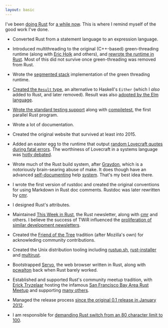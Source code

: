 ```yaml
---
layout: basic
---
```


I've been [doing Rust](http://www.rust-lang.org/team.html) for [a
while
now](https://github.com/rust-lang/rust/commit/0633c7ae6e54edebde8421cef14267ad1ba1e30c). This
is where I remind myself of the good work I've done.

* Converted Rust from a statement language to an expression
  language.

* Introduced multithreading to the original (C++-based)
  green-threading runtime (along with [Eric
  Holk](http://github.com/eholk) and others), and [rewrote the runtime in
  Rust](https://mail.mozilla.org/pipermail/rust-dev/2013-August/005158.html). Most
  of this did not survive once green-threading was removed from Rust.

* Wrote the [segmented
  stack](https://mail.mozilla.org/pipermail/rust-dev/2013-November/006314.html)
  implementation of the green threading runtime.

* [Created the `Result`
  type](https://github.com/rust-lang/rust/commit/c1092fb6d88efe51e42df3aae2a321cc669e12a0),
  an alternative to Haskell's `Either` (which I *also* added to Rust,
  and later removed). Result was also [adopted by the Elm
  language](https://github.com/rust-lang/rust/commit/c1092fb6d88efe51e42df3aae2a321cc669e12a0).

* [Wrote the standard testing
  support](https://github.com/rust-lang/rust/commit/09982784c6ad1c78f9480c3c2c0c3a2b2bf7f969)
  along with
  [compiletest](https://github.com/rust-lang/rust/commit/2573fe7026eb696841acbba8f3d1c09e2224acf0),
  the first parallel Rust program.

* Wrote a lot of documentation.

* Created the original website that survived at least into 2015.

* Added an easter egg to the runtime that output [random Lovecraft
  quotes during fatal
  errors](https://github.com/brson/rust/blob/71a71ce4f948dd5ae792db4a88c9cc2fae94dfb0/src/libstd/rt/util.rs#L124).
  The worthiness of Lovecraft in a systems language was [hotly
  debated](https://news.ycombinator.com/item?id=8869572).

* Wrote much of the Rust build system, after
  [Graydon](http://github.com/graydon), which is a notoriously
  brain-searing abuse of make. It does though have an advanced
  [self-documenting](https://github.com/rust-lang/rust/blob/e4e93196e16030ebf7a20c473849534235d676f8/mk/main.mk#L592)
  help
  [system](https://github.com/rust-lang/rust/blob/e4e93196e16030ebf7a20c473849534235d676f8/Makefile.in#L11).
  That's my best idea there.

* I wrote the first version of rustdoc and created the original
  conventions for using Markdown in Rust doc comments. Rustdoc was
  later rewritten by [cmr](http://github.com/cmr/).

* I designed Rust's attributes.

* Maintained [This Week in Rust](http://this-week-in-rust.org), the
  Rust newsletter, along with [cmr](http://github.com/cmr/) and
  others. I believe the success of TWiR influenced the [proliferation
  of similar development
  newsletters](http://lwn.net/Articles/650527/).

* Created the [Friend of the
  Tree](https://github.com/rust-lang/rust-wiki-backup/blob/master/Doc-friends-of-the-tree.md)
  tradition (after Mozilla's own) for acknowleding community
  contributions.

* Created the Unix distribution tooling including
  [rustup.sh](http://github.com/rust-lang/rustup),
  [rust-installer](http://github.com/rust-lang/rust-installer) and
  [multirust](http://github.com/brson/multirust).

* Bootstrapped
  [Servo](https://github.com/servo/servo/graphs/contributors), the web
  browser written in Rust, along with
  [pcwalton](http://github.com/pcwalton) back when Rust barely worked.

* Established and supported Rust's community meetup tradition, with
  [Erick Tryzelaar](http://githtub.com/erickt) hosting the infamous
  [San Francisco Bay Area Rust
  Meetup](http://www.meetup.com/Rust-Bay-Area/) and supporting [many
  others](https://users.rust-lang.org/t/a-list-of-rust-1-0-launch-meetups/1171/16).

* Managed the release process [since the original 0.1
  release in January 2012](https://mail.mozilla.org/pipermail/rust-dev/2012-January/001256.html).

* I am responsible for [demanding Rust switch from an 80 character limit to 100](https://github.com/rust-lang/rust/pull/5340).
